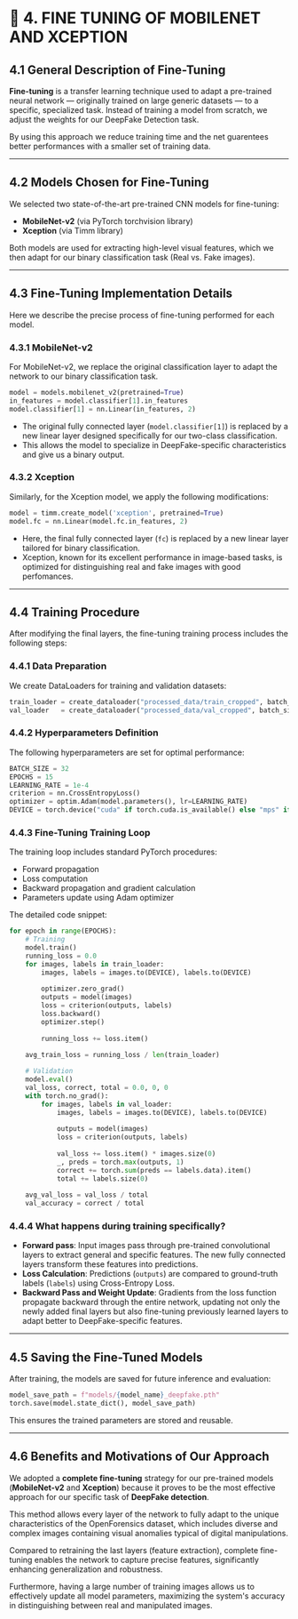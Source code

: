 # 🎯 4. FINE TUNING OF MOBILENET AND XCEPTION

## 4.1 General Description of Fine-Tuning
**Fine-tuning** is a transfer learning technique used to adapt a pre-trained neural network — originally trained on large generic datasets — to a specific, specialized task. 
Instead of training a model from scratch, we adjust the weights for our DeepFake Detection task.

By using this approach we reduce training time and the net guarentees better performances with a smaller set of training data.

---

## 4.2 Models Chosen for Fine-Tuning

We selected two state-of-the-art pre-trained CNN models for fine-tuning:

- **MobileNet-v2** (via PyTorch torchvision library)
- **Xception** (via Timm library)

Both models are used for extracting high-level visual features, which we then adapt for our binary classification task (Real vs. Fake images).

---

## 4.3 Fine-Tuning Implementation Details
Here we describe the precise process of fine-tuning performed for each model.

### 4.3.1 MobileNet-v2

For MobileNet-v2, we replace the original classification layer to adapt the network to our binary classification task.

```python
model = models.mobilenet_v2(pretrained=True)
in_features = model.classifier[1].in_features
model.classifier[1] = nn.Linear(in_features, 2)
```

- The original fully connected layer (`model.classifier[1]`) is replaced by a new linear layer designed specifically for our two-class classification.
- This allows the model to specialize in DeepFake-specific characteristics and give us a binary output.

### 4.3.2 Xception

Similarly, for the Xception model, we apply the following modifications:

```python
model = timm.create_model('xception', pretrained=True)
model.fc = nn.Linear(model.fc.in_features, 2)
```

- Here, the final fully connected layer (`fc`) is replaced by a new linear layer tailored for binary classification.
- Xception, known for its excellent performance in image-based tasks, is optimized for distinguishing real and fake images with good perfomances.

---

## 4.4 Training Procedure

After modifying the final layers, the fine-tuning training process includes the following steps:

### 4.4.1 **Data Preparation**

We create DataLoaders for training and validation datasets:

```python
train_loader = create_dataloader("processed_data/train_cropped", batch_size=32, shuffle=True)
val_loader   = create_dataloader("processed_data/val_cropped", batch_size=32, shuffle=False)
```

### 4.4.2 **Hyperparameters Definition**

The following hyperparameters are set for optimal performance:

```python
BATCH_SIZE = 32
EPOCHS = 15
LEARNING_RATE = 1e-4
criterion = nn.CrossEntropyLoss()
optimizer = optim.Adam(model.parameters(), lr=LEARNING_RATE)
DEVICE = torch.device("cuda" if torch.cuda.is_available() else "mps" if torch.backends.mps.is_available() else "cpu")
```

### 4.4.3 **Fine-Tuning Training Loop**

The training loop includes standard PyTorch procedures:

- Forward propagation
- Loss computation
- Backward propagation and gradient calculation
- Parameters update using Adam optimizer

The detailed code snippet:

```python
for epoch in range(EPOCHS):
    # Training
    model.train()
    running_loss = 0.0
    for images, labels in train_loader:
        images, labels = images.to(DEVICE), labels.to(DEVICE)
        
        optimizer.zero_grad()
        outputs = model(images)
        loss = criterion(outputs, labels)
        loss.backward()
        optimizer.step()
        
        running_loss += loss.item()
    
    avg_train_loss = running_loss / len(train_loader)

    # Validation
    model.eval()
    val_loss, correct, total = 0.0, 0, 0
    with torch.no_grad():
        for images, labels in val_loader:
            images, labels = images.to(DEVICE), labels.to(DEVICE)
            
            outputs = model(images)
            loss = criterion(outputs, labels)
            
            val_loss += loss.item() * images.size(0)
            _, preds = torch.max(outputs, 1)
            correct += torch.sum(preds == labels.data).item()
            total += labels.size(0)
    
    avg_val_loss = val_loss / total
    val_accuracy = correct / total
```

### 4.4.4 **What happens during training specifically?**

- **Forward pass**: Input images pass through pre-trained convolutional layers to extract general and specific features. The new fully connected layers transform these features into predictions.
- **Loss Calculation**: Predictions (`outputs`) are compared to ground-truth labels (`labels`) using Cross-Entropy Loss.
- **Backward Pass and Weight Update**: Gradients from the loss function propagate backward through the entire network, updating not only the newly added final layers but also fine-tuning previously learned layers to adapt better to DeepFake-specific features.

---

## 4.5 Saving the Fine-Tuned Models

After training, the models are saved for future inference and evaluation:

```python
model_save_path = f"models/{model_name}_deepfake.pth"
torch.save(model.state_dict(), model_save_path)
```

This ensures the trained parameters are stored and reusable.

---

## 4.6 Benefits and Motivations of Our Approach

We adopted a **complete fine-tuning** strategy for our pre-trained models (**MobileNet-v2** and **Xception**) because it proves to be the most effective approach for our specific task of **DeepFake detection**. 

This method allows every layer of the network to fully adapt to the unique characteristics of the OpenForensics dataset, which includes diverse and complex images containing visual anomalies typical of digital manipulations. 

Compared to retraining the last layers (feature extraction), complete fine-tuning enables the network to capture precise features, significantly enhancing generalization and robustness. 

Furthermore, having a large number of training images allows us to effectively update all model parameters,  maximizing the system's accuracy in distinguishing between real and manipulated images.
